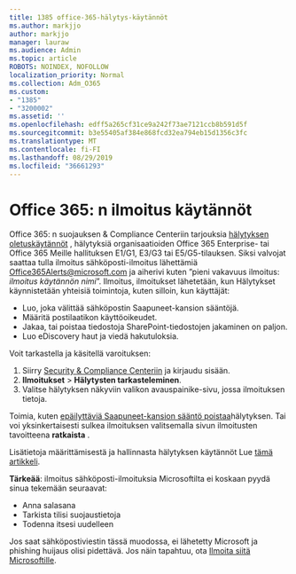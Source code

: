 ```yaml
---
title: 1385 office-365-hälytys-käytännöt
ms.author: markjjo
author: markjjo
manager: lauraw
ms.audience: Admin
ms.topic: article
ROBOTS: NOINDEX, NOFOLLOW
localization_priority: Normal
ms.collection: Adm_O365
ms.custom:
- "1385"
- "3200002"
ms.assetid: ''
ms.openlocfilehash: edff5a265cf31ce9a242f73ae7121ccb8b591d5f
ms.sourcegitcommit: b3e55405af384e868fcd32ea794eb15d1356c3fc
ms.translationtype: MT
ms.contentlocale: fi-FI
ms.lasthandoff: 08/29/2019
ms.locfileid: "36661293"
---
```

# <a name="office-365-alert-policies"></a>Office 365: n ilmoitus käytännöt

Office 365: n suojauksen & Compliance Centeriin tarjouksia [hälytyksen oletuskäytännöt](https://docs.microsoft.com/office365/securitycompliance/alert-policies#default-alert-policies) , hälytyksiä organisaatioiden Office 365 Enterprise- tai Office 365 Meille hallituksen E1/G1, E3/G3 tai E5/G5-tilauksen. Siksi valvojat saattaa tulla ilmoitus sähköposti-ilmoitus lähettämiä Office365Alerts@microsoft.com ja aiherivi kuten ”pieni vakavuus ilmoitus: *ilmoitus käytännön nimi*”. Ilmoitus, ilmoitukset lähetetään, kun Hälytykset käynnistetään yhteisiä toimintoja, kuten silloin, kun käyttäjät:

- Luo, joka välittää sähköpostin Saapuneet-kansion sääntöjä.
- Määritä postilaatikon käyttöoikeudet.
- Jakaa, tai poistaa tiedostoja SharePoint-tiedostojen jakaminen on paljon.
- Luo eDiscovery haut ja viedä hakutuloksia.

Voit tarkastella ja käsitellä varoituksen:

1. Siirry [Security & Compliance Centeriin](https://protection.office.com) ja kirjaudu sisään.
2. **Ilmoitukset** > **Hälytysten tarkasteleminen**.
3. Valitse hälytyksen näkyviin valikon avauspainike-sivu, jossa ilmoituksen tietoja.

Toimia, kuten [epäilyttäviä Saapuneet-kansion sääntö poistaa](https://docs.microsoft.com/office365/securitycompliance/responding-to-a-compromised-email-account)hälytyksen. Tai voi yksinkertaisesti sulkea ilmoituksen valitsemalla sivun ilmoitusten tavoitteena **ratkaista** .

Lisätietoja määrittämisestä ja hallinnasta hälytyksen käytännöt Lue [tämä artikkeli](https://docs.microsoft.com/office365/securitycompliance/alert-policies).

**Tärkeää**: ilmoitus sähköposti-ilmoituksia Microsoftilta ei koskaan pyydä sinua tekemään seuraavat:

- Anna salasana
- Tarkista tilisi suojaustietoja
- Todenna itsesi uudelleen

Jos saat sähköpostiviestin tässä muodossa, ei lähetetty Microsoft ja phishing huijaus olisi pidettävä. Jos näin tapahtuu, ota [Ilmoita siitä Microsoftille](https://docs.microsoft.com/office365/SecurityCompliance/report-junk-email-and-phishing-scams-in-outlook-on-the-web-eop).